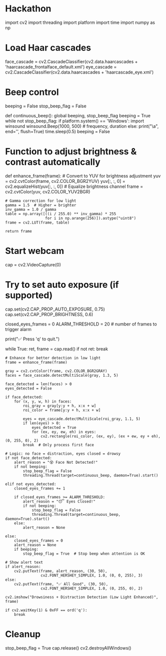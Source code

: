 # Hackathon
import cv2
import threading
import platform
import time
import numpy as np

# Load Haar cascades
face_cascade = cv2.CascadeClassifier(cv2.data.haarcascades + 'haarcascade_frontalface_default.xml')
eye_cascade = cv2.CascadeClassifier(cv2.data.haarcascades + 'haarcascade_eye.xml')

# Beep control
beeping = False
stop_beep_flag = False

def continuous_beep():
    global beeping, stop_beep_flag
    beeping = True
    while not stop_beep_flag:
        if platform.system() == 'Windows':
            import winsound
            winsound.Beep(1000, 500)  # frequency, duration
        else:
            print("\a", end='', flush=True)
            time.sleep(0.5)
    beeping = False

# Function to adjust brightness & contrast automatically
def enhance_frame(frame):
    # Convert to YUV for brightness adjustment
    yuv = cv2.cvtColor(frame, cv2.COLOR_BGR2YUV)
    yuv[:, :, 0] = cv2.equalizeHist(yuv[:, :, 0])  # Equalize brightness channel
    frame = cv2.cvtColor(yuv, cv2.COLOR_YUV2BGR)

    # Gamma correction for low light
    gamma = 1.5  # Higher = brighter
    inv_gamma = 1.0 / gamma
    table = np.array([((i / 255.0) ** inv_gamma) * 255
                      for i in np.arange(256)]).astype("uint8")
    frame = cv2.LUT(frame, table)

    return frame

# Start webcam
cap = cv2.VideoCapture(0)

# Try to set auto exposure (if supported)
cap.set(cv2.CAP_PROP_AUTO_EXPOSURE, 0.75)
cap.set(cv2.CAP_PROP_BRIGHTNESS, 0.6)

closed_eyes_frames = 0
ALARM_THRESHOLD = 20  # number of frames to trigger alarm

print("✅ Press 'q' to quit.")

while True:
    ret, frame = cap.read()
    if not ret:
        break

    # Enhance for better detection in low light
    frame = enhance_frame(frame)

    gray = cv2.cvtColor(frame, cv2.COLOR_BGR2GRAY)
    faces = face_cascade.detectMultiScale(gray, 1.3, 5)

    face_detected = len(faces) > 0
    eyes_detected = False

    if face_detected:
        for (x, y, w, h) in faces:
            roi_gray = gray[y:y + h, x:x + w]
            roi_color = frame[y:y + h, x:x + w]

            eyes = eye_cascade.detectMultiScale(roi_gray, 1.1, 5)
            if len(eyes) > 0:
                eyes_detected = True
                for (ex, ey, ew, eh) in eyes:
                    cv2.rectangle(roi_color, (ex, ey), (ex + ew, ey + eh), (0, 255, 0), 2)
            break  # Only process first face

    # Logic: no face = distraction, eyes closed = drowsy
    if not face_detected:
        alert_reason = "😵 Face Not Detected!"
        if not beeping:
            stop_beep_flag = False
            threading.Thread(target=continuous_beep, daemon=True).start()

    elif not eyes_detected:
        closed_eyes_frames += 1

        if closed_eyes_frames >= ALARM_THRESHOLD:
            alert_reason = "😴 Eyes Closed!"
            if not beeping:
                stop_beep_flag = False
                threading.Thread(target=continuous_beep, daemon=True).start()
        else:
            alert_reason = None

    else:
        closed_eyes_frames = 0
        alert_reason = None
        if beeping:
            stop_beep_flag = True  # Stop beep when attention is OK

    # Show alert text
    if alert_reason:
        cv2.putText(frame, alert_reason, (30, 50),
                    cv2.FONT_HERSHEY_SIMPLEX, 1.0, (0, 0, 255), 3)
    else:
        cv2.putText(frame, "✅ All Good", (30, 50),
                    cv2.FONT_HERSHEY_SIMPLEX, 1.0, (0, 255, 0), 2)

    cv2.imshow("Drowsiness + Distraction Detection (Low Light Enhanced)", frame)

    if cv2.waitKey(1) & 0xFF == ord('q'):
        break

# Cleanup
stop_beep_flag = True
cap.release()
cv2.destroyAllWindows()

